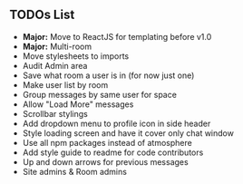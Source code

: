 ## TODOs List

* __Major:__ Move to ReactJS for templating before v1.0
* __Major:__ Multi-room
* Move stylesheets to imports
* Audit Admin area
* Save what room a user is in (for now just one)
* Make user list by room
* Group messages by same user for space
* Allow "Load More" messages
* Scrollbar stylings
* Add dropdown menu to profile icon in side header
* Style loading screen and have it cover only chat window
* Use all npm packages instead of atmosphere
* Add style guide to readme for code contributors
* Up and down arrows for previous messages
* Site admins & Room admins